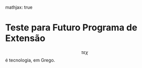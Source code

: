mathjax: true
# Teste para Futuro Programa de Extensão

$$\tau\varepsilon\chi$$ é tecnologia, em Grego.
